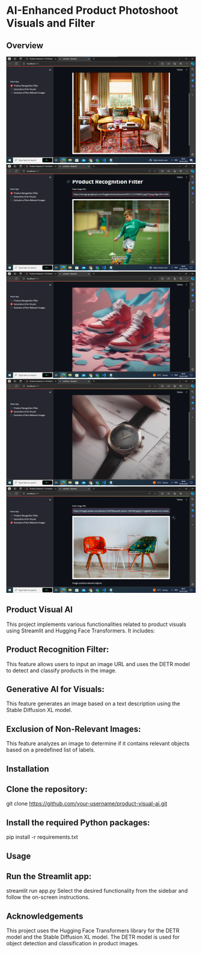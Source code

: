# AI-Enhanced Product Photoshoot Visuals and Filter

## Overview

[![Watch the Video](Outputs/product_recognition.png)]([https://drive.google.com/file/d/1H9MF3ojI7VUCrociuMP0ZLGBnsdHSAlK/view?usp=sharing])
[![Watch the Video](Outputs/product_recognition_2.png)]([https://drive.google.com/file/d/1H9MF3ojI7VUCrociuMP0ZLGBnsdHSAlK/view?usp=sharing])
[![Watch the Video](Outputs/gen_ai_product.png)]([https://drive.google.com/file/d/1H9MF3ojI7VUCrociuMP0ZLGBnsdHSAlK/view?usp=sharing])
[![Watch the Video](Outputs/gen_ai_product_2.png)]([https://drive.google.com/file/d/1H9MF3ojI7VUCrociuMP0ZLGBnsdHSAlK/view?usp=sharing])
[![Watch the Video](Outputs/exclusion_images.png)]([https://drive.google.com/file/d/1H9MF3ojI7VUCrociuMP0ZLGBnsdHSAlK/view?usp=sharing])

## Product Visual AI

This project implements various functionalities related to product visuals using Streamlit and Hugging Face Transformers. It includes:

## Product Recognition Filter: 
This feature allows users to input an image URL and uses the DETR model to detect and classify products in the image.

## Generative AI for Visuals: 
This feature generates an image based on a text description using the Stable Diffusion XL model.

## Exclusion of Non-Relevant Images: 
This feature analyzes an image to determine if it contains relevant objects based on a predefined list of labels.

## Installation

## Clone the repository:

git clone https://github.com/your-username/product-visual-ai.git

## Install the required Python packages:

pip install -r requirements.txt

## Usage
## Run the Streamlit app:

streamlit run app.py
Select the desired functionality from the sidebar and follow the on-screen instructions.

## Acknowledgements

This project uses the Hugging Face Transformers library for the DETR model and the Stable Diffusion XL model.
The DETR model is used for object detection and classification in product images.
